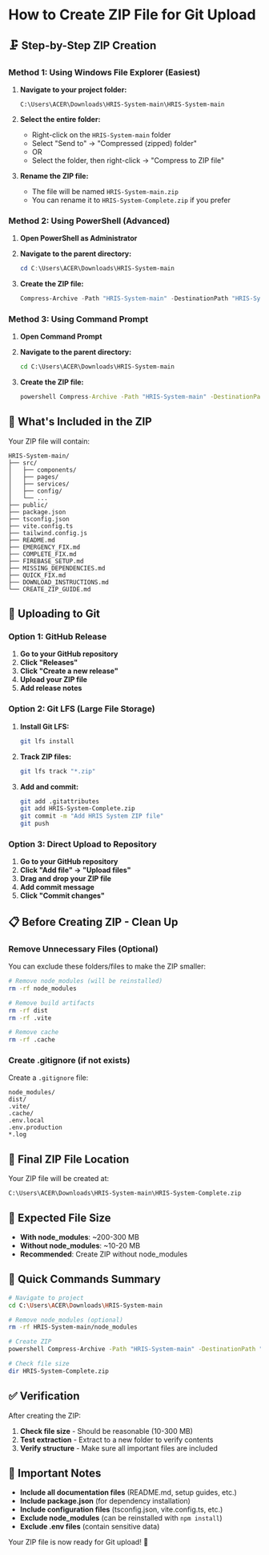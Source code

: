 # How to Create ZIP File for Git Upload

## 🗜️ **Step-by-Step ZIP Creation**

### **Method 1: Using Windows File Explorer (Easiest)**

1. **Navigate to your project folder:**
   ```
   C:\Users\ACER\Downloads\HRIS-System-main\HRIS-System-main
   ```

2. **Select the entire folder:**
   - Right-click on the `HRIS-System-main` folder
   - Select "Send to" → "Compressed (zipped) folder"
   - OR
   - Select the folder, then right-click → "Compress to ZIP file"

3. **Rename the ZIP file:**
   - The file will be named `HRIS-System-main.zip`
   - You can rename it to `HRIS-System-Complete.zip` if you prefer

### **Method 2: Using PowerShell (Advanced)**

1. **Open PowerShell as Administrator**

2. **Navigate to the parent directory:**
   ```powershell
   cd C:\Users\ACER\Downloads\HRIS-System-main
   ```

3. **Create the ZIP file:**
   ```powershell
   Compress-Archive -Path "HRIS-System-main" -DestinationPath "HRIS-System-Complete.zip"
   ```

### **Method 3: Using Command Prompt**

1. **Open Command Prompt**

2. **Navigate to the parent directory:**
   ```cmd
   cd C:\Users\ACER\Downloads\HRIS-System-main
   ```

3. **Create the ZIP file:**
   ```cmd
   powershell Compress-Archive -Path "HRIS-System-main" -DestinationPath "HRIS-System-Complete.zip"
   ```

## 📁 **What's Included in the ZIP**

Your ZIP file will contain:

```
HRIS-System-main/
├── src/
│   ├── components/
│   ├── pages/
│   ├── services/
│   ├── config/
│   └── ...
├── public/
├── package.json
├── tsconfig.json
├── vite.config.ts
├── tailwind.config.js
├── README.md
├── EMERGENCY_FIX.md
├── COMPLETE_FIX.md
├── FIREBASE_SETUP.md
├── MISSING_DEPENDENCIES.md
├── QUICK_FIX.md
├── DOWNLOAD_INSTRUCTIONS.md
└── CREATE_ZIP_GUIDE.md
```

## 🚀 **Uploading to Git**

### **Option 1: GitHub Release**

1. **Go to your GitHub repository**
2. **Click "Releases"**
3. **Click "Create a new release"**
4. **Upload your ZIP file**
5. **Add release notes**

### **Option 2: Git LFS (Large File Storage)**

1. **Install Git LFS:**
   ```bash
   git lfs install
   ```

2. **Track ZIP files:**
   ```bash
   git lfs track "*.zip"
   ```

3. **Add and commit:**
   ```bash
   git add .gitattributes
   git add HRIS-System-Complete.zip
   git commit -m "Add HRIS System ZIP file"
   git push
   ```

### **Option 3: Direct Upload to Repository**

1. **Go to your GitHub repository**
2. **Click "Add file" → "Upload files"**
3. **Drag and drop your ZIP file**
4. **Add commit message**
5. **Click "Commit changes"**

## 📋 **Before Creating ZIP - Clean Up**

### **Remove Unnecessary Files (Optional)**

You can exclude these folders/files to make the ZIP smaller:

```bash
# Remove node_modules (will be reinstalled)
rm -rf node_modules

# Remove build artifacts
rm -rf dist
rm -rf .vite

# Remove cache
rm -rf .cache
```

### **Create .gitignore (if not exists)**

Create a `.gitignore` file:

```
node_modules/
dist/
.vite/
.cache/
.env.local
.env.production
*.log
```

## 🎯 **Final ZIP File Location**

Your ZIP file will be created at:
```
C:\Users\ACER\Downloads\HRIS-System-main\HRIS-System-Complete.zip
```

## 📏 **Expected File Size**

- **With node_modules**: ~200-300 MB
- **Without node_modules**: ~10-20 MB
- **Recommended**: Create ZIP without node_modules

## 🔧 **Quick Commands Summary**

```bash
# Navigate to project
cd C:\Users\ACER\Downloads\HRIS-System-main

# Remove node_modules (optional)
rm -rf HRIS-System-main/node_modules

# Create ZIP
powershell Compress-Archive -Path "HRIS-System-main" -DestinationPath "HRIS-System-Complete.zip"

# Check file size
dir HRIS-System-Complete.zip
```

## ✅ **Verification**

After creating the ZIP:

1. **Check file size** - Should be reasonable (10-300 MB)
2. **Test extraction** - Extract to a new folder to verify contents
3. **Verify structure** - Make sure all important files are included

## 🚨 **Important Notes**

- **Include all documentation files** (README.md, setup guides, etc.)
- **Include package.json** (for dependency installation)
- **Include configuration files** (tsconfig.json, vite.config.ts, etc.)
- **Exclude node_modules** (can be reinstalled with `npm install`)
- **Exclude .env files** (contain sensitive data)

Your ZIP file is now ready for Git upload! 🎉
